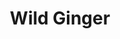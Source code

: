 ---
layout: place
title: "Wild Ginger"
permalink: /new-york/bronxville/wild-ginger.html
stateAbbr: NY
stateName: New York
cityName: Bronxville
seo:
  name: "Wild Ginger"
  type: Restaurant
  links: null
description: "Wild Ginger serves delicious sushi in Bronxville, New York. Try fresh Japanese dishes for a great dining experience. "
place_id: ChIJOVl7Y5iTwokRvzgfZ8dK9SQ
photos:
  - name: >-
      places/ChIJOVl7Y5iTwokRvzgfZ8dK9SQ/photos/AeeoHcJ-BVobrt4P7vj1lr4eFONlbx0mSuJ6w4LIK-6NK7QutrxuGWXFHJAj1sxUC0On5Gl9Qe_jYE94HD5iAEWHAhbe3y6WFZWWdZHiiX_EidgpGmZ2gFHFEp9jDujEQYlPxgw7dQgCDFKD6OUENh0Dwhq5qViPDQjkHGhlmn70DeBI0rqNKTsMhab1kZy33b2uiNTEEUbB93URzSRBqQSG6DfgjqlhIFHwjDy2PF6dfRA3nnhYKuYAU8rFVjJ31rHqqRv0r3zAJk7opmwnhOaYZja5eEdjvrsAq6Xk0-OLyM6tXzUCeqYVUOSJXIu-plwZsxb-OdNB8Snr0Z6LLkh6MNWBv_V10_XGrkVClL_pC2_5QfxkMQVG171iMEvDouIKh9g2JRjUgZF4LT-0ueGWeEf0_rOVXZyJtFqdJedQviTpuxcs
    widthPx: 3024
    heightPx: 4032
    authorAttributions:
      - displayName: Oliver McIntyre
        uri: https://maps.google.com/maps/contrib/101606727069834814298
        photoUri: >-
          https://lh3.googleusercontent.com/a-/ALV-UjUOo9C8dpzzciL8-HSVD2gY9O2R5qU0uTLonzPHJpTdvGWD3kvh=s100-p-k-no-mo
    flagContentUri: >-
      https://www.google.com/local/imagery/report/?cb_client=maps_api_places.places_api&image_key=!1e10!2sCIHM0ogKEICAgID2nNfAlAE&hl=en-US
    googleMapsUri: >-
      https://www.google.com/maps/place//data=!3m4!1e2!3m2!1sCIHM0ogKEICAgID2nNfAlAE!2e10!4m2!3m1!1s0x89c29398637b5939:0x24f54ac7671f38bf
  - name: >-
      places/ChIJOVl7Y5iTwokRvzgfZ8dK9SQ/photos/AeeoHcJMh5W3Om_7z8BiFXGVVAiSpGRWXL-y86xt9jYg-I__i_Bs23uRa608tvW-QRFtlSmEQNBemRSKJ8M1A8yUhN7OT56UtI2OohFN3L212smkTYQH2KCl38Pk5Na4dGKw4kua3lPJXli73mKcTiEMRPHrD6v4aVubzPFA74XNuqf0MU5qHBJnVF5iXVUgChddyt_vGjmwryvPYvNtZpQdeT8ucTOIqIQ4_PvOzHa76qkxVwtenU_MXrrT5RuvgEd4BovPqQI96AnN9EqPsaUMvr49v6ZWg5YHp0_pjacNlWb1t78TMBbaX54xxxygZXAWO77igNr0-CsHNYuJVM3mt8KI5t8iYZDESGVvd6PyTCmmUjHwcOuPkSa-X8NIVY0bAnkYAwn64zx9tYlc4kdQe851wEyKuhha3N8N3a1MUzcKQA
    widthPx: 4032
    heightPx: 2268
    authorAttributions:
      - displayName: A Eng
        uri: https://maps.google.com/maps/contrib/108849649882650140879
        photoUri: >-
          https://lh3.googleusercontent.com/a-/ALV-UjXd4LM8NhX91ugs1maHpn1vx0q27lMgabJQsh74WCxtVVZHNv_M-Q=s100-p-k-no-mo
    flagContentUri: >-
      https://www.google.com/local/imagery/report/?cb_client=maps_api_places.places_api&image_key=!1e10!2sCIHM0ogKEICAgIDXur6Jdw&hl=en-US
    googleMapsUri: >-
      https://www.google.com/maps/place//data=!3m4!1e2!3m2!1sCIHM0ogKEICAgIDXur6Jdw!2e10!4m2!3m1!1s0x89c29398637b5939:0x24f54ac7671f38bf
  - name: >-
      places/ChIJOVl7Y5iTwokRvzgfZ8dK9SQ/photos/AeeoHcLyhcVqdZ-QUHkKwXqv8QJZMby93aQVCXWEqxauH8u9gMC3Et05PQWNtU-rGa4mxaR_ArYjns7hUq4yL0Nxw7dop3ZGl_phPhQ3Ab2fOAcN6hEAPot-y9IJGxMD-FrpT0gK45tMkR-y4JIJxW9pI9uYVg03yYmRb6YNpRKpmqPNfULYqf_aJplz6M6XRdsAO6Rf61-6J3zp_kvQf5W7P9AA9HU7rtQ_THee5otNBAZQIVd3BtDKrnJpydd0ozHubq54x2_UG4KaPCeYR4xFjvsfeywUpcWoG8utvQHERyVM9jM8YZRlHs999hByNWqXuTncX0Ea0ey7Z-Mllh8lCwFIyCmffsj5m2UDpO1S_PXPqKApygtYCebkTuD-jvLnJrhQQoez_XBETkxMBljJLRN6JfJmbQBTvjs3pxXJxeACcQ
    widthPx: 3024
    heightPx: 4032
    authorAttributions:
      - displayName: christina Medina
        uri: https://maps.google.com/maps/contrib/113404185700838657852
        photoUri: >-
          https://lh3.googleusercontent.com/a-/ALV-UjWEjgCtKOur61cpoyTvAJkiPY-y4p-PWjWg_nvoPO1o68hsREUk8g=s100-p-k-no-mo
    flagContentUri: >-
      https://www.google.com/local/imagery/report/?cb_client=maps_api_places.places_api&image_key=!1e10!2sCIHM0ogKEICAgIC1v4aPKA&hl=en-US
    googleMapsUri: >-
      https://www.google.com/maps/place//data=!3m4!1e2!3m2!1sCIHM0ogKEICAgIC1v4aPKA!2e10!4m2!3m1!1s0x89c29398637b5939:0x24f54ac7671f38bf
  - name: >-
      places/ChIJOVl7Y5iTwokRvzgfZ8dK9SQ/photos/AeeoHcLBTD9JlfOIBwxRPIzmyoyOjXkU8no1xhK-OiYdiWF6Bloc2tioH4_gHT9BFB0pLdeDXbRLdJ4P3xbVIu-CchgLbjcZDVnKn0hXy-C0zjXZndYNsMuYtewkmaiNXYgIcLfwcfvDC6djlLOnm41YeusAvfoMlX-MdRwn6IlXttucGSKMUOJPe27c9cSxyNbYXwzonldL32pJ2ds_9UwHkRx4XR2OTGnMpsl5eKb94ywL4DPI0t0h0tJJ1c8lANG1UYlqfT9MdWIHpV3-VL_vi_PRtBt4i_Dew1BA0Wt4Ya-0OzN8EYZ1Wc4WztY92q64hmz-Gs7YXM6olaR9AtbR4M7gF8ObypBiBvQAXd2BaUl3ZL6NimjzVMH52RJzL80WTLDhGoAgNhUDwXMdDrJIzRZDE8OAvthJJB_HYiJ4muI
    widthPx: 2268
    heightPx: 4032
    authorAttributions:
      - displayName: Kyle Garcia
        uri: https://maps.google.com/maps/contrib/100616116781123893962
        photoUri: >-
          https://lh3.googleusercontent.com/a-/ALV-UjWccdPUrhkrt6eS6JDngi9RdFevhiN5qP18jJyWqtqMYT2lOuMzyA=s100-p-k-no-mo
    flagContentUri: >-
      https://www.google.com/local/imagery/report/?cb_client=maps_api_places.places_api&image_key=!1e10!2sCIHM0ogKEICAgMDIzKLDAQ&hl=en-US
    googleMapsUri: >-
      https://www.google.com/maps/place//data=!3m4!1e2!3m2!1sCIHM0ogKEICAgMDIzKLDAQ!2e10!4m2!3m1!1s0x89c29398637b5939:0x24f54ac7671f38bf
  - name: >-
      places/ChIJOVl7Y5iTwokRvzgfZ8dK9SQ/photos/AeeoHcKfnGApsrLNPHozN0_MMYZVsaBZRjEkxaoh0rWpqChV25v1P42ou6FOejr4frW4kjU2FCdXngQehSwH1dQaDM5HmUt487oR-YKYhUrnIkUlKUbuOB4UVBBetbWmiMDMKKiudaqClPQIM7mfOMyqQlxpXH1xJQtE1aIkIelEggLoglm1qPcS6Cz-P24pDs5mBqckOHO_BkOwRudqKOdBxJukfMDs9HaPUYIqHcOuIPLJ0QdIyVIhv5agBxkgczGTpIv5DAPL4VgLfJwVrE7rXGTbPjqQb4t1dCiio2W2GkT2PVPmDuq7g5J-IjGN4NVKtQ5cTuGo5ImwlOjJ4NXB0EvDUgAQPFqavmLEoN7kwANJPLLosXz7UdPfcw5siiuWqDAAStSlCHQxpemtaWxk6BMd8515BafqDlTln0DDkYpjMdk
    widthPx: 2268
    heightPx: 4032
    authorAttributions:
      - displayName: A C
        uri: https://maps.google.com/maps/contrib/103679028597060185210
        photoUri: >-
          https://lh3.googleusercontent.com/a-/ALV-UjVHcPa7F3F9Bm-3RPLo50LFI_VWLJXyUG1RLtXM4FpZ8jvnT2vM=s100-p-k-no-mo
    flagContentUri: >-
      https://www.google.com/local/imagery/report/?cb_client=maps_api_places.places_api&image_key=!1e10!2sCIHM0ogKEICAgMCI9cfF4gE&hl=en-US
    googleMapsUri: >-
      https://www.google.com/maps/place//data=!3m4!1e2!3m2!1sCIHM0ogKEICAgMCI9cfF4gE!2e10!4m2!3m1!1s0x89c29398637b5939:0x24f54ac7671f38bf
  - name: >-
      places/ChIJOVl7Y5iTwokRvzgfZ8dK9SQ/photos/AeeoHcJt2mTwh18NyurkaLvxyHzwydnhELqijM4xTIPzfI0MhYV9X3oBe206qmnMfTt52CcxLnkj1p1_fKctEILlUlG0DH5yQ5cT0GujTHkWFATwJ7PZkWmvGRub9JpsH0AGHWS5-QCv4MObj_phfxXVWWOPboPvac0qXP-yEfkINAujVX3GVUElib0Ct03EbCNh3dh9szLRvqdOtE9c6MbZHbhKDblq83zPkxiBZgpuG05hpo4NVVO_JzdiVBUhbFmGq0FdG3zbazr06k9bsFKi8LH-MKBcU-rAVqdB5adcRN23Ooj7lN1BSFAxxu5lXQcAzAZWJRxi0FNS4AeG27QjuFmGbgXs5ew-OETe0HivT78kEXT64EkBmpyypnqyJ08wjhWGonbTJbtGVccfdxJG2xBZ6smQkjytyhA_JaI6VuqJsSB4
    widthPx: 3024
    heightPx: 4032
    authorAttributions:
      - displayName: christina Medina
        uri: https://maps.google.com/maps/contrib/113404185700838657852
        photoUri: >-
          https://lh3.googleusercontent.com/a-/ALV-UjWEjgCtKOur61cpoyTvAJkiPY-y4p-PWjWg_nvoPO1o68hsREUk8g=s100-p-k-no-mo
    flagContentUri: >-
      https://www.google.com/local/imagery/report/?cb_client=maps_api_places.places_api&image_key=!1e10!2sCIHM0ogKEICAgIC1v4aPyAE&hl=en-US
    googleMapsUri: >-
      https://www.google.com/maps/place//data=!3m4!1e2!3m2!1sCIHM0ogKEICAgIC1v4aPyAE!2e10!4m2!3m1!1s0x89c29398637b5939:0x24f54ac7671f38bf
  - name: >-
      places/ChIJOVl7Y5iTwokRvzgfZ8dK9SQ/photos/AeeoHcIBzeHi2n2b35x4vn0ZLHgAEFFIAFNWTEA9pGd2q2p1nhhsSbtNkcImZ0vQ8SCKd3PvOxthar-qVXQq_uQrUopAekjz0cN8KuK2G3I3QDdusmyr5LRNMv43RB601WiX2mJFRR1q0LJLsz--Lcgxe6prdDrlOvPypfy5ZB-zzum9jPt3t7issmdjKk0HwXrdbsCSEcdH6pIoxxGzbKAacfjfRDs7ION9Zy4XR1jD68MEgHury0XijDIzksIg8gBoH2nmPv7SppB1zbkm1-3PPLa1imIFAqZFaaBz01BVPAdDNfEA_e37AJEFr9jwyBx-Dm7bY9HKctfYfUuOmQd1YZJl-2x_FPD0A98h9xvv8iCkEWw6W_9mCKFxOmaxOkhk2fMsr8QGaPW8uNVL-JjEkT4uQggbV3KafHbys6PnzlAgMA
    widthPx: 4032
    heightPx: 2268
    authorAttributions:
      - displayName: A Eng
        uri: https://maps.google.com/maps/contrib/108849649882650140879
        photoUri: >-
          https://lh3.googleusercontent.com/a-/ALV-UjXd4LM8NhX91ugs1maHpn1vx0q27lMgabJQsh74WCxtVVZHNv_M-Q=s100-p-k-no-mo
    flagContentUri: >-
      https://www.google.com/local/imagery/report/?cb_client=maps_api_places.places_api&image_key=!1e10!2sCIHM0ogKEICAgIDXur6JNw&hl=en-US
    googleMapsUri: >-
      https://www.google.com/maps/place//data=!3m4!1e2!3m2!1sCIHM0ogKEICAgIDXur6JNw!2e10!4m2!3m1!1s0x89c29398637b5939:0x24f54ac7671f38bf
  - name: >-
      places/ChIJOVl7Y5iTwokRvzgfZ8dK9SQ/photos/AeeoHcJ2uCNezc5KA6PHzrCRpPjvUGkM06mblDg7f52n--LFl6PVP_qVrD8IUhrcXB0ONa1gn9NIGjIra6i9C1n77eYMcH5XjIfMhzmu5v_6jwWknrsd5QJhoA7P7619xOirzTCnGvaXbklkYX8cWNcM4KjgXYsd8JXHXpotgmt0QQf3mVazBFXDCqm6hdebnes0B5vMa3BGEQMc3HOqBjw9OCkMc9VnbSUVPysKHVbpkCIFIWjl4mmA5fB7tDK_JAk4GN2_zFuwNJickSa7RiJRCUOfcom0SCdpAuOaZ8Exespx9N73WhnW2NHzNsrA6uMtyU2Bwkh5pJNB3fQ_LiZq_MDdbJx3xjayDv9-Rv6S4zoq7G0XuqdXlaY9ctSowFm21BkSv5K2l5DcTF4IYm6YXQ86NzW9WcFxD6dKD4P-3guXP9w
    widthPx: 3024
    heightPx: 4032
    authorAttributions:
      - displayName: Oliver McIntyre
        uri: https://maps.google.com/maps/contrib/101606727069834814298
        photoUri: >-
          https://lh3.googleusercontent.com/a-/ALV-UjUOo9C8dpzzciL8-HSVD2gY9O2R5qU0uTLonzPHJpTdvGWD3kvh=s100-p-k-no-mo
    flagContentUri: >-
      https://www.google.com/local/imagery/report/?cb_client=maps_api_places.places_api&image_key=!1e10!2sCIHM0ogKEICAgID2nNfA1AE&hl=en-US
    googleMapsUri: >-
      https://www.google.com/maps/place//data=!3m4!1e2!3m2!1sCIHM0ogKEICAgID2nNfA1AE!2e10!4m2!3m1!1s0x89c29398637b5939:0x24f54ac7671f38bf
  - name: >-
      places/ChIJOVl7Y5iTwokRvzgfZ8dK9SQ/photos/AeeoHcKr0nLn6tm6zEf7soGKh9rB-85ZvTKnAuN46atLwhn8kUFW9-7ELNA2uhyOyclm05Bn8zvcBb_LtQ0klJ3kF4cZ1DTPof3ViahuaAs--s89zAkwpcC_GJOsN3DFBm9KXyRFN7kzJcWT5M_Z3Woj-iDtK7xIpOLWnoW819ZFVJrPvX6IKnIKr1JcQSv6LPWNO-9v1ZIDORpr_tDzuMt2_L8yZM2jIhO5Lw7qI9HksqVTkaCsPbxjfkQwWkMGDggFiLfLC5AxRQlskmgyCOG8Q0ksCPe33_AV_srlql-H5i9HhyTvfS4SXgNXvi-6o27OIxItYc-ZKchSi_g6GFPcdX-ZvtkuxOeoO1fcceDz3AyROr6IZ5QQ0vJpfXBCEzrdNc4S8S9dKL64fGr_cfw-h4RnFoT8NZ8usaLZQXHNBY8fkF6P
    widthPx: 3024
    heightPx: 4032
    authorAttributions:
      - displayName: Spencer Ball
        uri: https://maps.google.com/maps/contrib/108706951342989841490
        photoUri: >-
          https://lh3.googleusercontent.com/a-/ALV-UjXJdLVKkgyUz4lkCJo4q7vMoHygCQo11sSpcM3z6QeI0aNQ3lrVUg=s100-p-k-no-mo
    flagContentUri: >-
      https://www.google.com/local/imagery/report/?cb_client=maps_api_places.places_api&image_key=!1e10!2sCIHM0ogKEICAgIDptN2t0AE&hl=en-US
    googleMapsUri: >-
      https://www.google.com/maps/place//data=!3m4!1e2!3m2!1sCIHM0ogKEICAgIDptN2t0AE!2e10!4m2!3m1!1s0x89c29398637b5939:0x24f54ac7671f38bf
  - name: >-
      places/ChIJOVl7Y5iTwokRvzgfZ8dK9SQ/photos/AeeoHcK2qr9xOBJhlUsjUpWU7pcLlvXC4Dc1gOOm7EfI8GTfwbZWEwxFK49V-mopv1dQF3lJzNr3AuXlryc74iHuiUSBSvBBg7R_11l4jmwAQ24SdOnKDiB6Pmn7w3wvb1yC_FGbGRpVlQyEailEy-QVhkVn3HC9QdzPXIcXE3ow2v3k2k40iD2Ow24IVk2PCMIOszz5PkEYYg61IljQGAByYrR3ud781SDFESyxIQjZh3Il_aAkivxdDvDm3CKbN1MBhz2mNkQ_8BDvagUN3WmPjGfNmJUyNvak2QYs0E44_5y12EsRr8E87lIjv7awzpC8NzGaqjt5e1rwh9aVpOS5Xy7dkJDaR9aECe-84X0QBfJ6_bj1fqBnWnhM9fFso7YZpfGe1ux04OgeumwvwJeFtHEIKTsN17o57sHzpULRXYiD5-Ad
    widthPx: 3024
    heightPx: 4032
    authorAttributions:
      - displayName: christina Medina
        uri: https://maps.google.com/maps/contrib/113404185700838657852
        photoUri: >-
          https://lh3.googleusercontent.com/a-/ALV-UjWEjgCtKOur61cpoyTvAJkiPY-y4p-PWjWg_nvoPO1o68hsREUk8g=s100-p-k-no-mo
    flagContentUri: >-
      https://www.google.com/local/imagery/report/?cb_client=maps_api_places.places_api&image_key=!1e10!2sCIHM0ogKEICAgIC1v4aPqAE&hl=en-US
    googleMapsUri: >-
      https://www.google.com/maps/place//data=!3m4!1e2!3m2!1sCIHM0ogKEICAgIC1v4aPqAE!2e10!4m2!3m1!1s0x89c29398637b5939:0x24f54ac7671f38bf
address: 10 Park Pl, Bronxville, NY 10708, USA
street: 10 Park Pl
city: Bronxville
state: NY
zip: '10708'
country: USA
neighborhood: null
latitude: '40.939845'
longitude: '-73.833970'
accessibility_options:
  wheelchairAccessibleParking: true
  wheelchairAccessibleEntrance: true
  wheelchairAccessibleRestroom: true
  wheelchairAccessibleSeating: true
business_status: OPERATIONAL
name: Wild Ginger
google_maps_links:
  directionsUri: >-
    https://www.google.com/maps/dir//''/data=!4m7!4m6!1m1!4e2!1m2!1m1!1s0x89c29398637b5939:0x24f54ac7671f38bf!3e0
  placeUri: https://maps.google.com/?cid=2663116974948563135
  writeAReviewUri: >-
    https://www.google.com/maps/place//data=!4m3!3m2!1s0x89c29398637b5939:0x24f54ac7671f38bf!12e1
  reviewsUri: >-
    https://www.google.com/maps/place//data=!4m4!3m3!1s0x89c29398637b5939:0x24f54ac7671f38bf!9m1!1b1
  photosUri: >-
    https://www.google.com/maps/place//data=!4m3!3m2!1s0x89c29398637b5939:0x24f54ac7671f38bf!10e5
primary_type: Japanese Restaurant
opening_hours:
  regular: null
  current: null
secondary_opening_hours:
  regular:
    weekdayDescriptions: null
    type: null
  current:
    weekdayDescriptions: null
    type: null
phone: null
price_level: null
price_range: null
rating: null
rating_count: 0
website: null
reviews: null
parking_options: null
payment_options: null
allow_dogs: null
curbside_pickup: null
delivery: null
dine_in: null
good_for_children: null
good_for_groups: null
good_for_sports: null
live_music: null
menu_for_children: null
outdoor_seating: null
reservable: null
restroom: null
serves_beer: null
serves_breakfast: null
serves_brunch: null
serves_cocktails: null
serves_coffee: null
serves_dinner: null
serves_dessert: null
serves_lunch: null
serves_vegetarian_food: null
serves_wine: null
takeout: null
summary: null

---